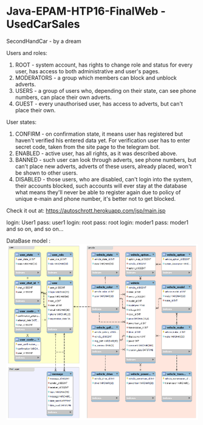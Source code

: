 # Java-EPAM-HTP16-FinalWeb - UsedCarSales

SecondHandCar - by a dream

Users and roles:
1. ROOT - system account, has rights to change role and status for every user, has access to both administrative and user's pages.
2. MODERATORS - a group which members can block and unblock adverts.
3. USERS - a group of users who, depending on their state, can see phone numbers, can place their own adverts.
4. GUEST - every unauthorised user, has access to adverts, but can't place their own.

User states:
1. CONFIRM - on confirmation state, it means user has registered but haven't verified his entered data yet. For verification user has to enter secret code, taken from the site page to the telegram bot.
2. ENABLED - active user, has all rights, as it was described above.
3. BANNED - such user can look through adverts, see phone numbers, but can't place new adverts, adverts of these users, already placed, won't be shown to other users.
4. DISABLED - those users, who are disabled, can't login into the system, their accounts blocked, such accounts will ever stay at the database what means they'll never be able to register again due to policy of unique e-main and phone number, it's better not to get blocked.


Check it out at: 
https://autoschrott.herokuapp.com/jsp/main.jsp

login: User1 pass: user1
login: root pass: root
login: moder1 pass: moder1
and so on, and so on...

DataBase model :
<img src="/src/main/resources/db_model.png" alt="database model">
